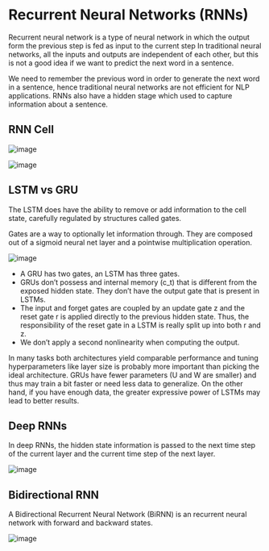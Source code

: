 # Recurrent Neural Networks (RNNs)

Recurrent neural network is a type of neural network in which the output form the previous step is fed as input to the current step
In traditional neural networks, all the inputs and outputs are independent of each other, but this is not a good idea if we want to predict the next word in a sentence.


We need to remember the previous word in order to generate the next word in a sentence, hence traditional neural networks are not efficient for NLP applications.
RNNs also have a hidden stage which used to capture information about a sentence.
## RNN Cell

![image](https://www.researchgate.net/publication/332663947/figure/fig1/AS:751783865511938@1556250649554/Simple-RNN-cell-structure-in-hidden-layer-b.png)

![image](https://i.stack.imgur.com/R5nRD.jpg)

## LSTM vs GRU

The LSTM does have the ability to remove or add information to the cell state, carefully regulated by structures called gates.


Gates are a way to optionally let information through. They are composed out of a sigmoid neural net layer and a pointwise multiplication operation.

![image](https://camo.githubusercontent.com/c609301c17c4e304216f45e99ada47efe1fa41f2e4014b6c39076f9afdec5d5b/68747470733a2f2f696d6167652e736c696465736861726563646e2e636f6d2f6e6c70646c3036666f72736c6964657368617265656e6768656c7665746963612d3136303730363032323732332f39352f726563656e742d70726f67726573732d696e2d726e6e2d616e642d6e6c702d352d3633382e6a70673f63623d31343637383433363034)


- A GRU has two gates, an LSTM has three gates.
- GRUs don’t possess and internal memory (c_t) that is different from the exposed hidden state. They don’t have the output gate that is present in LSTMs.
- The input and forget gates are coupled by an update gate z and the reset gate r is applied directly to the previous hidden state. Thus, the responsibility of the reset gate in a LSTM is really split up into both r and z.
- We don’t apply a second nonlinearity when computing the output.


In many tasks both architectures yield comparable performance and tuning hyperparameters like layer size is probably more important than picking the ideal architecture. GRUs have fewer parameters (U and W are smaller) and thus may train a bit faster or need less data to generalize. On the other hand, if you have enough data, the greater expressive power of LSTMs may lead to better results.

## Deep RNNs
In deep RNNs, the hidden state information is passed to the next time step of the current layer and the current time step of the next layer.

![image](https://cdn.analyticsvidhya.com/wp-content/uploads/2019/01/Screenshot-from-2019-01-17-15-47-11.png)

##  Bidirectional RNN

A Bidirectional Recurrent Neural Network (BiRNN) is an recurrent neural network with forward and backward states.


![image](https://files.slack.com/files-pri/T01BXJ5C1PT-F02P62RACHH/image.png)


